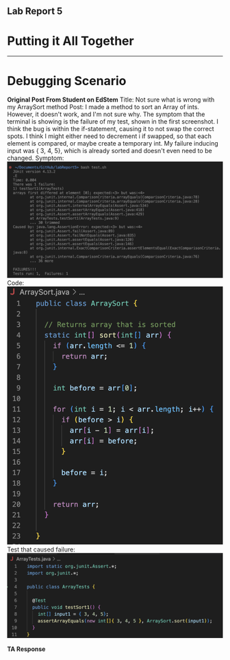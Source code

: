 ## Lab Report 5
# Putting it All Together
---
# Debugging Scenario

**Original Post From Student on EdStem**
Title: Not sure what is wrong with my ArraySort method
Post: I made a method to sort an Array of ints. However, it doesn't work, and I'm not sure why. The symptom that the terminal is showing is the failure of my test, shown in the first screenshot. I think the bug is within the if-statement, causing it to not swap the correct spots. I think I might either need to decrement i if swapped, so that each element is compared, or maybe create a temporary int. My failure inducing input was { 3, 4, 5}, which is already sorted and doesn't even need to be changed.
Symptom:
![Image](symptom.png)
Code:
![Image](code.png)
Test that caused failure:
![Image](test.png)

**TA Response**
